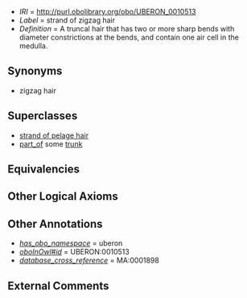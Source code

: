  * *IRI* = http://purl.obolibrary.org/obo/UBERON_0010513
 * *Label* = strand of zigzag hair
 * *Definition* = A truncal hair that has two or more sharp bends with diameter constrictions at the bends, and contain one air cell in the medulla.

## Synonyms

 * zigzag hair

## Superclasses

 * [strand of pelage hair](../../UBERON/09/UBERON_0010509.md)
 * [part_of](../../BFO/50/BFO_0000050.md) some [trunk](../../UBERON/00/UBERON_0002100.md)

## Equivalencies


## Other Logical Axioms


## Other Annotations

 * *[has_obo_namespace](../../ce/oboInOwl#hasOBONamespace.md)* = uberon
 * *[oboInOwl#id](../../id/oboInOwl#id.md)* = UBERON:0010513
 * *[database_cross_reference](../../ef/oboInOwl#hasDbXref.md)* = MA:0001898

## External Comments

